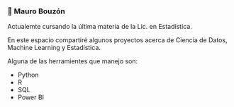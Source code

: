 ### 👋 Mauro Bouzón 

Actualemte cursando la última materia de la Lic. en Estadística.

En este espacio compartiré algunos proyectos acerca de Ciencia de Datos, Machine Learning y Estadística.

Alguna de las herramientes que manejo son:
  - Python
  - R
  - SQL
  - Power BI

